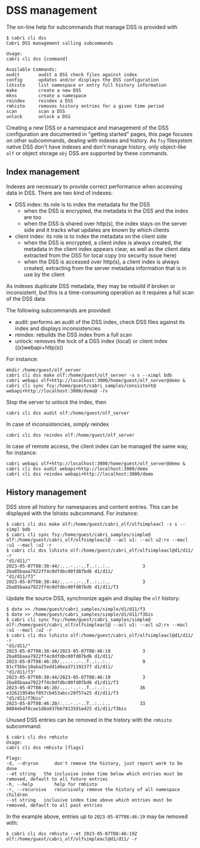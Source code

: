 # DSS management

The on-line help for subcommands that manage DSS is provided with

    $ cabri cli dss
    Cabri DSS management calling subcommands
    
    Usage:
    cabri cli dss [command]
    
    Available Commands:
    audit       audit a DSS check files against index
    config      updates and/or displays the DSS configuration
    lshisto     list namespace or entry full history information
    make        create a new DSS
    mkns        create a namespace
    reindex     reindex a DSS
    rmhisto     removes history entries for a given time period
    scan        scan a DSS
    unlock      unlock a DSS

Creating a new DSS or a namespace and management of the DSS configuration
are documented in "getting started" pages,
this page focuses on other subcommands, dealing with indexes and history.
As `fsy` filesystem native DSS don't have indexes and don't manage history,
only object-like `olf` or object storage `obj` DSS are supported by these commands.

## Index management

Indexes are necessary to provide correct performance when accessing data in DSS.
There are two kind of indexes:

- DSS index: its role is to index the metadata for the DSS
  - when the DSS is encrypted, the metadata in the DSS and the index are too
  - when the DSS is shared over http(s), the index stays on the server side
  and it tracks what updates are known by which clients
- client index: its role is to index the metadata on the client side
  - when the DSS is encrypted, a client index is always created,
  the metadata in the client index appears clear, as well as the client data
  extracted from the DSS for local copy (no security issue here)
  - when the DSS is accessed over http(s), a client index is always created,
  extracting from the server metadata information that is in use by the client

As indexes duplicate DSS metadata, they may be rebuild if broken or inconsistent,
but this is a time-consuming operation as it requires a full scan of the DSS data.

The following subcommands are provided:

- audit: performs an audit of the DSS index, check DSS files against its index
and displays inconsistencies
- reindex: rebuilds the DSS index from a full scan
- unlock: removes the lock of a DSS index (local) or client index ((x)webapi+http(s))

For instance:

    mkdir /home/guest/olf_server
    cabri cli dss make olf:/home/guest/olf_server -s s --ximpl bdb
    cabri webapi olf+http://localhost:3000/home/guest/olf_server@demo &
    cabri cli sync fsy:/home/guest/cabri_samples/consistent@ webapi+http://localhost:3000/demo@ -rv

Stop the server to unlock the index, then

    cabri cli dss audit olf:/home/guest/olf_server

In case of inconsistencies, simply reindex

    cabri cli dss reindex olf:/home/guest/olf_server

In case of remote access, the client index can be managed the same way, for instance:

    cabri webapi olf+http://localhost:3000/home/guest/olf_server@demo &
    cabri cli dss audit webapi+http://localhost:3000/demo
    cabri cli dss reindex webapi+http://localhost:3000/demo

## History management

DSS store all history for namespaces and content entries.
This can be displayed with the lshisto subcommand.
For instance:

    $ cabri cli dss make olf:/home/guest/cabri_olf/olfsimpleacl -s s --ximpl bdb
    $ cabri cli sync fsy:/home/guest/cabri_samples/simple@ olf:/home/guest/cabri_olf/olfsimpleacl@ --acl u1: --acl u2:rx --macl :u1 --macl :u2 -r
    $ cabri cli dss lshisto olf:/home/guest/cabri_olf/olfsimpleacl@d1/d11/ -r
    "d1/d11/"
    2023-05-07T08:38:44/....-..-..T..:..:..            3 2ba85baaa7922ff4c0dfdbc00fd07bd6 d1/d11/
    "d1/d11/f3"
    2023-05-07T08:38:44/....-..-..T..:..:..            3 2ba85baaa7922ff4c0dfdbc00fd07bd6 d1/d11/f3

Update the source DSS, synchronize again and display the `olf` history:

    $ date >> /home/guest/cabri_samples/simple/d1/d11/f3
    $ date >> /home/guest/cabri_samples/simple/d1/d11/f3bis
    $ cabri cli sync fsy:/home/guest/cabri_samples/simple@ olf:/home/guest/cabri_olf/olfsimpleacl@ --acl u1: --acl u2:rx --macl :u1 --macl :u2 -r
    $ cabri cli dss lshisto olf:/home/guest/cabri_olf/olfsimpleacl@d1/d11/ -r
    "d1/d11/"
    2023-05-07T08:38:44/2023-05-07T08:46:19            3 2ba85baaa7922ff4c0dfdbc00fd07bd6 d1/d11/
    2023-05-07T08:46:20/....-..-..T..:..:..            9 01cf5bbc10aba25ed41d6ea371192377 d1/d11/
    "d1/d11/f3"
    2023-05-07T08:38:44/2023-05-07T08:46:19            3 2ba85baaa7922ff4c0dfdbc00fd07bd6 d1/d11/f3
    2023-05-07T08:46:20/....-..-..T..:..:..           36 e32621954bcf857cb453abcc28f57a25 d1/d11/f3
    "d1/d11/f3bis"
    2023-05-07T08:46:20/....-..-..T..:..:..           33 0884ebdf8cae1d8a937bb7813591e425 d1/d11/f3bis

Unused DSS entries can be removed in the history with the `rmhisto` subcommand:

    $ cabri cli dss rmhisto
    Usage:
    cabri cli dss rmhisto [flags]
    
    Flags:
    -d, --dryrun      don't remove the history, just report work to be done
    --et string   the inclusive index time below which entries must be removed, default to all future entries
    -h, --help        help for rmhisto
    -r, --recursive   recursively remove the history of all namespace children
    --st string   inclusive index time above which entries must be removed, default to all past entries

In the example above, entries up to `2023-05-07T08:46:19` may be removed with:

    $ cabri cli dss rmhisto --et 2023-05-07T08:46:19Z olf:/home/guest/cabri_olf/olfsimpleacl@d1/d11/ -r